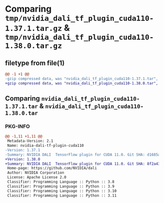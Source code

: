# Comparing `tmp/nvidia_dali_tf_plugin_cuda110-1.37.1.tar.gz` & `tmp/nvidia_dali_tf_plugin_cuda110-1.38.0.tar.gz`

## filetype from file(1)

```diff
@@ -1 +1 @@
-gzip compressed data, was "nvidia_dali_tf_plugin_cuda110-1.37.1.tar", last modified: Mon Apr  5 07:00:00 1993, max compression
+gzip compressed data, was "nvidia_dali_tf_plugin_cuda110-1.38.0.tar", last modified: Mon Apr  5 07:00:00 1993, max compression
```

## Comparing `nvidia_dali_tf_plugin_cuda110-1.37.1.tar` & `nvidia_dali_tf_plugin_cuda110-1.38.0.tar`

### PKG-INFO

```diff
@@ -1,11 +1,11 @@
 Metadata-Version: 2.1
 Name: nvidia-dali-tf-plugin-cuda110
-Version: 1.37.1
-Summary: NVIDIA DALI  TensorFlow plugin for CUDA 11.0. Git SHA: d1685acebd5c41743cab0e15890660130e0276ce
+Version: 1.38.0
+Summary: NVIDIA DALI  TensorFlow plugin for CUDA 11.0. Git SHA: 8f2a43f3436cafeafa4774513f7daf68ebbffad8
 Home-page: https://github.com/NVIDIA/dali
 Author: NVIDIA Corporation
 License: Apache License 2.0
 Classifier: Programming Language :: Python :: 3.8
 Classifier: Programming Language :: Python :: 3.9
 Classifier: Programming Language :: Python :: 3.10
 Classifier: Programming Language :: Python :: 3.11
```

